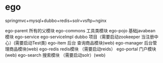 # ego
springmvc+mysql+dubbo+redis+solr+vsftp+nginx

ego-parent  所有的父模块
ego-commons  工具类模块
ego-pojo   基础javabean 模块
ego-service  ego-serviceImpl   dubbo 项目（需要启动zookeeper 当注册中心）(需要启动Test类)
ego-item  后台 查询商品模块(web)
ego-manager  后台管理商品模块(web)
ego-redis  redis模块  （需要启动reids）
ego-portal  门户模块(web)
ego-search  搜索模块 （需要启动solr）(web)
